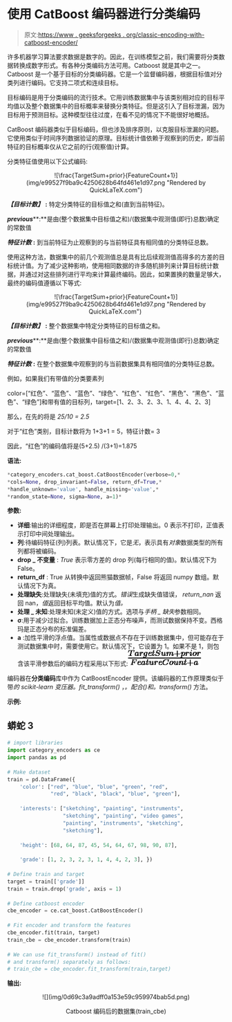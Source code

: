 # 使用 CatBoost 编码器进行分类编码

> 原文:[https://www . geeksforgeeks . org/classic-encoding-with-catboost-encoder/](https://www.geeksforgeeks.org/categorical-encoding-with-catboost-encoder/)

许多机器学习算法要求数据是数字的。因此，在训练模型之前，我们需要将分类数据转换成数字形式。有各种分类编码方法可用。Catboost 就是其中之一。Catboost 是一个基于目标的分类编码器。它是一个监督编码器，根据目标值对分类列进行编码。它支持二项式和连续目标。

目标编码是用于分类编码的流行技术。它用训练数据集中与该类别相对应的目标平均值以及整个数据集中的目标概率来替换分类特征。但是这引入了目标泄漏，因为目标用于预测目标。这种模型往往过度，在看不见的情况下不能很好地概括。

CatBoost 编码器类似于目标编码，但也涉及排序原则，以克服目标泄漏的问题。它使用类似于时间序列数据验证的原理。目标统计值依赖于观察到的历史，即当前特征的目标概率仅从它之前的行(观察值)计算。

分类特征值使用以下公式编码:

<center>![\frac{TargetSum+prior}{FeatureCount+1}](img/e99527f9ba9c4250628b64fd461e1d97.png "Rendered by QuickLaTeX.com")</center>

***【目标计数】*** **:** 特定分类特征的目标值之和(直到当前特征)。

***previous*****:**是由(整个数据集中目标值之和)/(数据集中观测值(即行)总数)确定的常数值

***特征计数*** **:** 到当前特征为止观察到的与当前特征具有相同值的分类特征总数。

使用这种方法，数据集中的前几个观测值总是具有比后续观测值高得多的方差的目标统计值。为了减少这种影响，使用相同数据的许多随机排列来计算目标统计数据，并通过对这些排列进行平均来计算最终编码。因此，如果置换的数量足够大，最终的编码值遵循以下等式:

<center>![\frac{TargetSum+prior}{FeatureCount+1}](img/e99527f9ba9c4250628b64fd461e1d97.png "Rendered by QuickLaTeX.com") </center>

***【目标计数】*** **:** 整个数据集中特定分类特征的目标值之和。

***previous*****:**是由(整个数据集中目标值之和)/(数据集中观测值(即行)总数)确定的常数值

***特征计数*** **:** 在整个数据集中观察到的与当前数据集具有相同值的分类特征总数。

例如，如果我们有带值的分类要素列

color=[“红色”、“蓝色”、“蓝色”、“绿色”、“红色”、“红色”、“黑色”、“黑色”、“蓝色”、“绿色”]和带有值的目标列，target=[1、2、3、2、3、1、4、4、2、3]

那么，在先的将是 *25/10 = 2.5*

对于“红色”类别，目标计数将为 1+3+1 = 5，特征计数= 3

因此，“红色”的编码值将是(5+2.5) /(3+1)=1.875

**语法:**

```py
*category_encoders.cat_boost.CatBoostEncoder(verbose=0,* 
*cols=None, drop_invariant=False, return_df=True,* 
*handle_unknown='value', handle_missing='value',* 
*random_state=None, sigma=None, a=1)*
```

**参数:**

*   **详细**:输出的详细程度，即是否在屏幕上打印处理输出。0 表示不打印，正值表示打印中间处理输出。
*   **列**:待编码特征(列)列表。默认情况下，它是*无*，表示具有*对象*数据类型的所有列都将被编码。
*   **drop _ 不变量** : *True* 表示零方差的 drop 列(每行相同的值)。默认情况下为 False。
*   **return_df** : True 从转换中返回熊猫数据帧，False 将返回 numpy 数组。默认情况下为真。
*   **处理缺失**:处理缺失(未填充)值的方式。*错误*生成缺失值错误， *return_nan* 返回 nan，*值*返回目标平均值。默认为*值。*
*   **处理 _ 未知**:处理未知(未定义)值的方式。选项与*手柄 _ 缺失*参数相同。
*   **σ**:用于减少过拟合。训练数据加上正态分布噪声，而测试数据保持不变。西格玛是正态分布的标准偏差。
*   **a** :加性平滑的浮点值。当属性或数据点不存在于训练数据集中，但可能存在于测试数据集中时，需要使用它。默认情况下，它设置为 1。如果不是 1，则包含该平滑参数后的编码方程采用以下形式:![\frac{TargetSum+prior}{FeatureCount+a}](img/b24caddf59e55e81e3b9ccdfd371c1b7.png "Rendered by QuickLaTeX.com")

编码器在**分类编码**库中作为 CatBoostEncoder 提供。该编码器的工作原理类似于带*的 scikit-learn 变压器。fit_transform()* ，*。配合()*和*。transform()* 方法。

**示例:**

## 蟒蛇 3

```py
# import libraries
import category_encoders as ce
import pandas as pd

# Make dataset
train = pd.DataFrame({
    'color': ["red", "blue", "blue", "green", "red",
              "red", "black", "black", "blue", "green"],

    'interests': ["sketching", "painting", "instruments",
                  "sketching", "painting", "video games",
                  "painting", "instruments", "sketching",
                  "sketching"],

    'height': [68, 64, 87, 45, 54, 64, 67, 98, 90, 87],

    'grade': [1, 2, 3, 2, 3, 1, 4, 4, 2, 3], })

# Define train and target
target = train[['grade']]
train = train.drop('grade', axis = 1)

# Define catboost encoder
cbe_encoder = ce.cat_boost.CatBoostEncoder()

# Fit encoder and transform the features
cbe_encoder.fit(train, target)
train_cbe = cbe_encoder.transform(train)

# We can use fit_transform() instead of fit()
# and transform() separately as follows:
# train_cbe = cbe_encoder.fit_transform(train,target)
```

**输出:**

<center>
![](img/0d69c3a9adff0a153e59c959974bab5d.png)

Catboost 编码后的数据集(train_cbe)

</center>